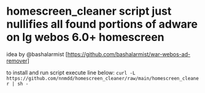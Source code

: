 # homescreen_cleaner script just nullifies all found portions of adware on lg webos 6.0+ homescreen

idea by @bashalarmist [https://github.com/bashalarmist/war-webos-ad-remover]

to install and run script execute line below:
```curl -L https://github.com/nnmdd/homescreen_cleaner/raw/main/homescreen_cleaner | sh -```
